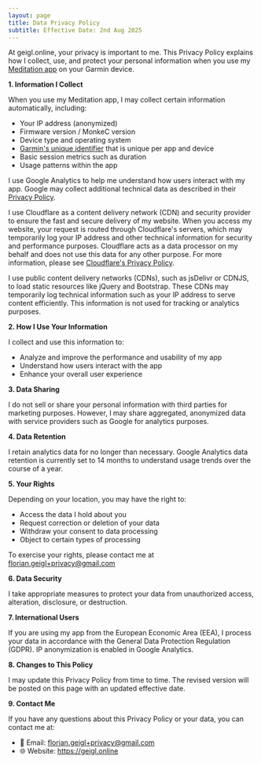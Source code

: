 ```yaml
---
layout: page
title: Data Privacy Policy
subtitle: Effective Date: 2nd Aug 2025
---
```


At geigl.online, your privacy is important to me. This Privacy Policy explains how I collect, use, and protect your personal information when you use my [Meditation app](/meditate_app) on your Garmin device.

**1. Information I Collect**

When you use my Meditation app, I may collect certain information automatically, including:
* Your IP address (anonymized)
* Firmware version / MonkeC version
* Device type and operating system
* [Garmin's unique identifier](https://developer.garmin.com/connect-iq/api-docs/Toybox/System/DeviceSettings.html#uniqueIdentifier-var) that is unique per app and device
* Basic session metrics such as duration
* Usage patterns within the app

I use Google Analytics to help me understand how users interact with my app. Google may collect additional technical data as described in their [Privacy Policy](https://policies.google.com/privacy).

I use Cloudflare as a content delivery network (CDN) and security provider to ensure the fast and secure delivery of my website. When you access my website, your request is routed through Cloudflare's servers, which may temporarily log your IP address and other technical information for security and performance purposes. Cloudflare acts as a data processor on my behalf and does not use this data for any other purpose. For more information, please see [Cloudflare's Privacy Policy](https://www.cloudflare.com/privacypolicy/).

I use public content delivery networks (CDNs), such as jsDelivr or CDNJS, to load static resources like jQuery and Bootstrap. These CDNs may temporarily log technical information such as your IP address to serve content efficiently. This information is not used for tracking or analytics purposes.

**2. How I Use Your Information**

I collect and use this information to:
* Analyze and improve the performance and usability of my app
* Understand how users interact with the app
* Enhance your overall user experience

**3. Data Sharing**

I do not sell or share your personal information with third parties for marketing purposes. However, I may share aggregated, anonymized data with service providers such as Google for analytics purposes.

**4. Data Retention**

I retain analytics data for no longer than necessary. Google Analytics data retention is currently set to 14 months to understand usage trends over the course of a year.

**5. Your Rights**

Depending on your location, you may have the right to:
* Access the data I hold about you
* Request correction or deletion of your data
* Withdraw your consent to data processing
* Object to certain types of processing

To exercise your rights, please contact me at florian.geigl+privacy@gmail.com

**6. Data Security**

I take appropriate measures to protect your data from unauthorized access, alteration, disclosure, or destruction.

**7. International Users**

If you are using my app from the European Economic Area (EEA), I process your data in accordance with the General Data Protection Regulation (GDPR). IP anonymization is enabled in Google Analytics.

**8. Changes to This Policy**

I may update this Privacy Policy from time to time. The revised version will be posted on this page with an updated effective date.

**9. Contact Me**

If you have any questions about this Privacy Policy or your data, you can contact me at:
* 📧 Email: florian.geigl+privacy@gmail.com
* 🌐 Website: https://geigl.online
